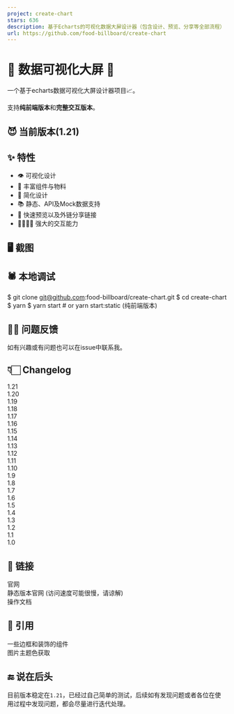 ```yaml
---
project: create-chart
stars: 636
description: 基于Echarts的可视化数据大屏设计器（包含设计、预览、分享等全部流程）
url: https://github.com/food-billboard/create-chart
---
```


  

🌛 数据可视化大屏 🌝
=============

一个基于echarts数据可视化大屏设计器项目📈。

支持**纯前端版本**和**完整交互版本**。

😈 当前版本(1.21)
-------------

  

✨ 特性
----

-   👁 可视化设计
-   👾 丰富组件与物料
-   🔧 简化设计
-   📚 静态、API及Mock数据支持
-   📌 快速预览以及外链分享链接
-   👨‍👨‍👧‍👦 强大的交互能力

🖥 截图
-----

  
  
  
  
  
  
  
  

🕷 本地调试
-------

 $ git clone git@github.com:food-billboard/create-chart.git
 $ cd create-chart 
 $ yarn 
 $ yarn start # or yarn start:static (纯前端版本)

🙋‍♂️ 问题反馈
----------

如有兴趣或有问题也可以在issue中联系我。

👇🏻 Changelog
--------------

1.21  
1.20  
1.19  
1.18  
1.17  
1.16  
1.15  
1.14  
1.13  
1.12  
1.11  
1.10  
1.9  
1.8  
1.7  
1.6  
1.5  
1.4  
1.3  
1.2  
1.1  
1.0

🔗 链接
-----

官网  
静态版本官网 (访问速度可能很慢，请谅解)  
操作文档

👀 引用
-----

一些边框和装饰的组件  
图片主题色获取

🔚 说在后头
-------

目前版本稳定在`1.21`，已经过自己简单的测试，后续如有发现问题或者各位在使用过程中发现问题，都会尽量进行迭代处理。
